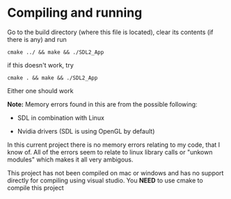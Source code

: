 # Compiling and running

Go to the build directory (where this file is located), clear its contents (if there is any) and run

``cmake ../ && make && ./SDL2_App``

if this doesn't work, try

``cmake . && make && ./SDL2_App``

Either one should work


**Note:** Memory errors found in this are from the possible following:

- SDL in combination with Linux

- Nvidia drivers (SDL is using OpenGL by default)

In this current project there is no memory errors relating to my code, that I know of. All of the errors seem to relate to linux library calls or "unkown modules" which makes it all very ambigous.

This project has not been compiled on mac or windows and has no support directly for compiling using visual studio. You **NEED** to use cmake to compile this project